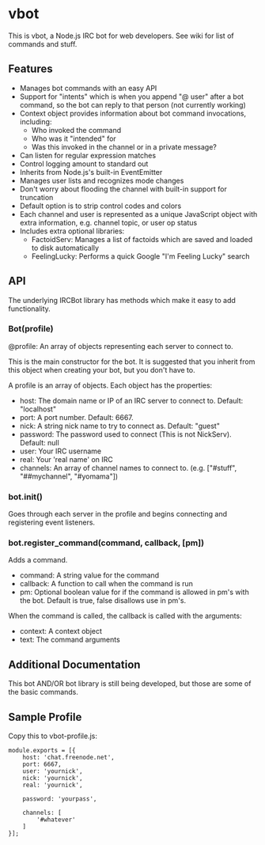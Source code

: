 vbot
========

This is vbot, a Node.js IRC bot for web developers. See wiki for list of commands and stuff.


Features
--------

* Manages bot commands with an easy API
* Support for "intents" which is when you append "@ user" after a bot command, so the bot can reply to that person (not currently working)
* Context object provides information about bot command invocations, including:
  * Who invoked the command
  * Who was it "intended" for
  * Was this invoked in the channel or in a private message?
* Can listen for regular expression matches
* Control logging amount to standard out
* Inherits from Node.js's built-in EventEmitter
* Manages user lists and recognizes mode changes
* Don't worry about flooding the channel with built-in support for truncation
* Default option is to strip control codes and colors
* Each channel and user is represented as a unique JavaScript object with extra information, e.g. channel topic, or user op status
* Includes extra optional libraries:
  * FactoidServ: Manages a list of factoids which are saved and loaded to disk automatically
  * FeelingLucky: Performs a quick Google "I'm Feeling Lucky" search

API
---

The underlying IRCBot library has methods which make it easy to add functionality.

### Bot(profile)
@profile: An array of objects representing each server to connect to.

This is the main constructor for the bot. It is suggested that you inherit from this object when creating your bot, but you don't have to.

A profile is an array of objects. Each object has the properties:

* host: The domain name or IP of an IRC server to connect to. Default: "localhost"
* port: A port number. Default: 6667.
* nick: A string nick name to try to connect as. Default: "guest"
* password: The password used to connect (This is not NickServ). Default: null
* user: Your IRC username
* real: Your 'real name' on IRC
* channels: An array of channel names to connect to. (e.g. ["#stuff", "##mychannel", "#yomama"])


### bot.init()
Goes through each server in the profile and begins connecting and registering event listeners.


### bot.register_command(command, callback, [pm])
Adds a command.

* command: A string value for the command
* callback: A function to call when the command is run
* pm: Optional boolean value for if the command is allowed in pm's with the bot. Default is true, false disallows use in pm's.

When the command is called, the callback is called with the arguments:

* context: A context object
* text: The command arguments


Additional Documentation
------------------------

This bot AND/OR bot library is still being developed, but those are some of the basic commands. 

Sample Profile
---

Copy this to vbot-profile.js:

```
module.exports = [{
	host: 'chat.freenode.net',
	port: 6667,
	user: 'yournick',
	nick: 'yournick',
	real: 'yournick',

	password: 'yourpass',

	channels: [
		'#whatever'
	]
}];
```
